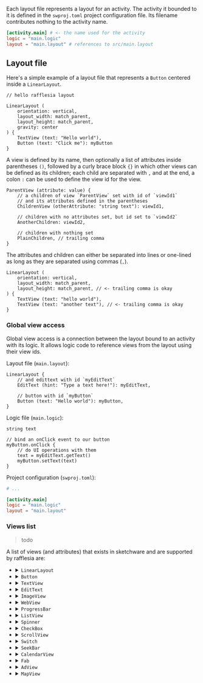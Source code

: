 Each layout file represents a layout for an activity. The activity it bounded to it is defined in the `swproj.toml`
project configuration file. Its filename contributes nothing to the activity name.

```toml
[activity.main] # <- the name used for the activity
logic = "main.logic"
layout = "main.layout" # references to src/main.layout
```

## Layout file

Here's a simple example of a layout file that represents a `Button` centered inside a `LinearLayout`.

```text
// hello rafflesia layout

LinearLayout (
    orientation: vertical,
    layout_width: match_parent,
    layout_height: match_parent,
    gravity: center
) {
    TextView (text: "Hello world"),
    Button (text: "Click me"): myButton
}
```

A view is defined by its name, then optionally a list of attributes inside parentheses `()`, followed by a curly brace
block `{}` in which other views can be defined as its children; each child are separated with `,` and at the end, a
colon `:` can be used to define the view id for the view.

```text
ParentView (attribute: value) {
    // a children of view `ParentView` set with id of `viewId1`
    // and its attributes defined in the parentheses
    ChildrenView (otherAttribute: "string text"): viewId1,

    // children with no attributes set, but id set to `viewId2`
    AnotherChildren: viewId2,

    // children with nothing set
    PlainChildren, // trailing comma
}
```

The attributes and children can either be separated into lines or one-lined as long as they are separated using commas
(`,`).

```text
LinearLayout (
    orientation: vertical,
    layout_width: match_parent,
    layout_height: match_parent, // <- trailing comma is okay
) {
    TextView (text: "hello world"),
    TextView (text: "another text"), // <- trailing comma is okay
}
```

### Global view access

Global view access is a connection between the layout bound to an activity with its logic. It allows logic code to
reference views from the layout using their view ids.

Layout file (`main.layout`):
```text
LinearLayout {
    // and edittext with id `myEditText`
    EditText (hint: "Type a text here!"): myEditText,
    
    // button with id `myButton`
    Button (text: "Hello world"): myButton,
}
```

Logic file (`main.logic`):
```text
string text

// bind an onClick event to our button
myButton.onClick {
    // do UI operations with them
    text = myEditText.getText()
    myButton.setText(text)
}
```

Project configuration (`swproj.toml`):
```toml
# ...

[activity.main]
logic = "main.logic"
layout = "main.layout"
```

### Views list

> todo

A list of views (and attributes) that exists in sketchware and are supported by rafflesia are:
 - <details><summary><code>LinearLayout</code></summary>
   Attributes:
   <ul>
     <li></li>
   </ul>
   </details>

 - <details><summary><code>Button</code></summary>
   Attributes:
   <ul>
     <li></li>
   </ul>
   </details>
 - <details><summary><code>TextView</code></summary>
   Attributes:
   <ul>
     <li></li>
   </ul>
   </details>
 - <details><summary><code>EditText</code></summary>
   Attributes:
   <ul>
     <li></li>
   </ul>
   </details>
 - <details><summary><code>ImageView</code></summary>
   Attributes:
   <ul>
     <li></li>
   </ul>
   </details>
 - <details><summary><code>WebView</code></summary>
   Attributes:
   <ul>
     <li></li>
   </ul>
   </details>
 - <details><summary><code>ProgressBar</code></summary>
   Attributes:
   <ul>
     <li></li>
   </ul>
   </details>
 - <details><summary><code>ListView</code></summary>
   Attributes:
   <ul>
     <li></li>
   </ul>
   </details>
 - <details><summary><code>Spinner</code></summary>
   Attributes:
   <ul>
     <li></li>
   </ul>
   </details>
 - <details><summary><code>CheckBox</code></summary>
   Attributes:
   <ul>
     <li></li>
   </ul>
   </details>
 - <details><summary><code>ScrollView</code></summary>
   Attributes:
   <ul>
     <li></li>
   </ul>
   </details>
 - <details><summary><code>Switch</code></summary>
   Attributes:
   <ul>
     <li></li>
   </ul>
   </details>
 - <details><summary><code>SeekBar</code></summary>
   Attributes:
   <ul>
     <li></li>
   </ul>
   </details>
 - <details><summary><code>CalendarView</code></summary>
   Attributes:
   <ul>
     <li></li>
   </ul>
   </details>
 - <details><summary><code>Fab</code></summary>
   Attributes:
   <ul>
     <li></li>
   </ul>
   </details>
 - <details><summary><code>AdView</code></summary>
   Attributes:
   <ul>
     <li></li>
   </ul>
   </details>
 - <details><summary><code>MapView</code></summary>
   Attributes:
   <ul>
     <li></li>
   </ul>
   </details>